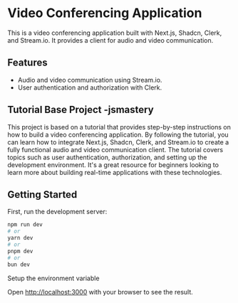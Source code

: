 # Video Conferencing Application

This is a video conferencing application built with Next.js, Shadcn, Clerk, and Stream.io. It provides a client for audio and video communication.

## Features

- Audio and video communication using Stream.io.
- User authentication and authorization with Clerk.

## Tutorial Base Project -jsmastery

This project is based on a tutorial that provides step-by-step instructions on how to build a video conferencing application. By following the tutorial, you can learn how to integrate Next.js, Shadcn, Clerk, and Stream.io to create a fully functional audio and video communication client. The tutorial covers topics such as user authentication, authorization, and setting up the development environment. It's a great resource for beginners looking to learn more about building real-time applications with these technologies.

## Getting Started

First, run the development server:

```bash
npm run dev
# or
yarn dev
# or
pnpm dev
# or
bun dev
```
Setup the environment variable

Open [http://localhost:3000](http://localhost:3000) with your browser to see the result.
